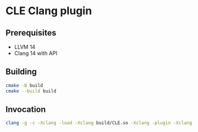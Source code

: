 # CLE Clang plugin

## Prerequisites

- LLVM 14
- Clang 14 with API

## Building

```bash
cmake -B build
cmake --build build
```

## Invocation 

```bash
clang -g -c -Xclang -load -Xclang build/CLE.so -Xclang -plugin -Xclang cle test/foo.cpp 
```
